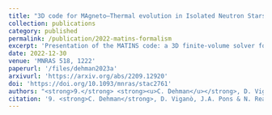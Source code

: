 ```yaml
---
title: "3D code for MAgneto–Thermal evolution in Isolated Neutron Stars, MATINS: the magnetic field formalism"
collection: publications
category: published
permalink: /publication/2022-matins-formalism
excerpt: 'Presentation of the MATINS code: a 3D finite-volume solver for magnetic field evolution in isolated neutron stars, including full magnetic formalism.'
date: 2022-12-30
venue: 'MNRAS 518, 1222'
paperurl: '/files/dehman2023a'
arxivurl: 'https://arxiv.org/abs/2209.12920'
doi: 'https://doi.org/10.1093/mnras/stac2761'
authors: "<strong>9.</strong> <strong><u>C. Dehman</u></strong>, D. Viganò, J.A. Pons, N. Rea"
citation: '9. <strong>C. Dehman</strong>, D. Viganò, J.A. Pons & N. Rea (2022). <small><strong>3D code for MAgneto–Thermal evolution in Isolated Neutron Stars, MATINS: the magnetic field formalism</strong></small>. <em>MNRAS <b>518</b>, 1222</em>. (<a href="https://arxiv.org/abs/2209.12920">arXiv</a>, <a href="https://ui.adsabs.harvard.edu/abs/2023MNRAS.518.1222D/abstract">ADS</a>, <a href="https://doi.org/10.1093/mnras/stac2761">DOI</a>)'
---
```

